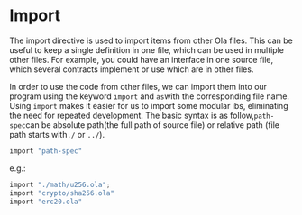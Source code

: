 # Import

The import directive is used to import items from other Ola files. This can be useful to keep a single definition in one file, which can be used in multiple other files. For example, you could have an interface in one source file, which several contracts implement or use which are in other files.

In order to use the code from other files, we can import them into our program using the keyword `import` and `as`with the corresponding file name. Using `import` makes it easier for us to import some modular ibs, eliminating the need for repeated development. The basic syntax is as follow,`path-spec`can be absolute path(the full path of source file) or relative path (file path starts with`./` or `../`).

```rust
import "path-spec"
```

e.g.:

```rust
import "./math/u256.ola";
import "crypto/sha256.ola"
import "erc20.ola"
```